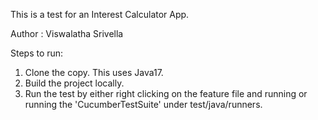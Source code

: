 This is a test for an Interest Calculator App.

Author : Viswalatha Srivella

Steps to run:
1) Clone the copy. This uses Java17.
2) Build the project locally.
3) Run the test by either right clicking on the feature file and running or running the 'CucumberTestSuite' under test/java/runners.

